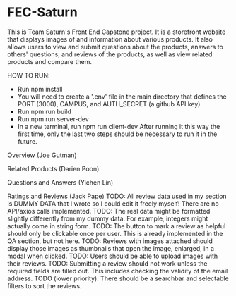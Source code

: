 # FEC-Saturn
This is Team Saturn's Front End Capstone project. It is a storefront website that displays images of and information about various products.
It also allows users to view and submit questions about the products, answers to others' questions, and reviews of the products, as well as
view related products and compare them.

HOW TO RUN:
- Run npm install
- You will need to create a '.env' file in the main directory that defines the PORT (3000), CAMPUS, and AUTH_SECRET (a github API key)
- Run npm run build
- Run npm run server-dev
- In a new terminal, run npm run client-dev
After running it this way the first time, only the last two steps should be necessary to run it in the future.

Overview (Joe Gutman)

Related Products (Darien Poon)

Questions and Answers (Yichen Lin)

Ratings and Reviews (Jack Pape)
TODO: All review data used in my section is DUMMY DATA that I wrote so I could edit it freely myself! There are no API/axios calls implemented.
TODO: The real data might be formatted slightly differently from my dummy data. For example, integers might actually come in string form.
TODO: The button to mark a review as helpful should only be clickable once per user. This is already implemented in the QA section, but not here.
TODO: Reviews with images attached should display those images as thumbnails that open the image, enlarged, in a modal when clicked.
TODO: Users should be able to upload images with their reviews.
TODO: Submitting a review should not work unless the required fields are filled out. This includes checking the validity of the email address.
TODO (lower priority): There should be a searchbar and selectable filters to sort the reviews.
